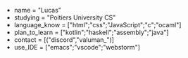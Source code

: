 - name = "Lucas"
- studying = "Poitiers University CS"
- language_know = ["html";"css";"JavaScript";"c";"ocaml"]
- plan_to_learn = ["kotlin";"haskell";"assembly";"java"]
- contact = [("discord","valuman_")]
- use_IDE = ["emacs";"vscode";"webstorm"]
  
<!---
valumane/valumane is a ✨ special ✨ repository because its `README.md` (this file) appears on your GitHub profile.
You can click the Preview link to take a look at your changes.
--->
